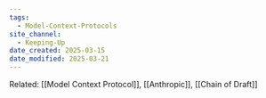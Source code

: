 ```yaml
---
tags:
  - Model-Context-Protocols
site_channel:
  - Keeping-Up
date_created: 2025-03-15
date_modified: 2025-03-21
---
```


Related: [[Model Context Protocol]], [[Anthropic]], [[Chain of Draft]]

